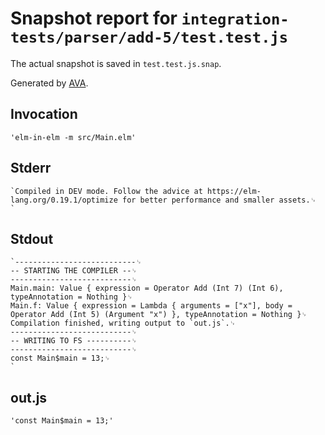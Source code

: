 # Snapshot report for `integration-tests/parser/add-5/test.test.js`

The actual snapshot is saved in `test.test.js.snap`.

Generated by [AVA](https://avajs.dev).

## Invocation

    'elm-in-elm -m src/Main.elm'

## Stderr

    `Compiled in DEV mode. Follow the advice at https://elm-lang.org/0.19.1/optimize for better performance and smaller assets.␊
    `

## Stdout

    `---------------------------␊
    -- STARTING THE COMPILER --␊
    ---------------------------␊
    Main.main: Value { expression = Operator Add (Int 7) (Int 6), typeAnnotation = Nothing }␊
    Main.f: Value { expression = Lambda { arguments = ["x"], body = Operator Add (Int 5) (Argument "x") }, typeAnnotation = Nothing }␊
    Compilation finished, writing output to `out.js`.␊
    ---------------------------␊
    -- WRITING TO FS ----------␊
    ---------------------------␊
    const Main$main = 13;␊
    `

## out.js

    'const Main$main = 13;'
